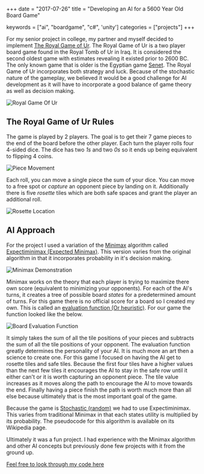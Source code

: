+++
date = "2017-07-26"
title = "Developing an AI for a 5600 Year Old Board Game"

keywords = ["ai", "boardgame", "c#", 'unity']
categories = ["projects"]
+++

For my senior project in college, my partner and myself decided to implement [The Royal Game of Ur](https://en.wikipedia.org/wiki/Royal_Game_of_Ur). The Royal Game of Ur is a two player board game found in the Royal Tomb of Ur in Iraq. It is considered the second oldest game with estimates revealing it existed prior to 2600 BC. The only known game that is older is the Egyptian game  [Senet](https://en.wikipedia.org/wiki/Senet). The Royal Game of Ur incorporates both strategy and luck. Because of the stochastic nature of the gameplay, we believed it would be a good challenge for AI development as it will have to incorporate a good balance of game theory as well as decision making.

![Royal Game Of Ur](/board.jpg "The Board")

## The Royal Game of Ur Rules

The game is played by 2 players. The goal is to get their 7 game pieces to the end of the board before the other player. Each turn the player rolls four 4-sided dice. The dice has two *1s* and two *0s* so it ends up being equivalent to flipping 4 coins.

![Piece Movement](/piece-movement.jpg "Piece Movement")

Each roll, you can move a single piece the sum of your dice. You can move to a free spot or *capture* an opponent piece by landing on it. Additionally there is five *rosette* tiles which are both safe spaces and grant the player an additional roll.

![Rosette Location](/rosette-locations.jpg "Rosette Locations")

## AI Approach

For the project I used a variation of the [Minimax](https://en.wikipedia.org/wiki/Minimax) algorithm called [Expectiminimax (Expected Minimax)](https://en.wikipedia.org/wiki/Expectiminimax_tree). This version varies from the original algorithm in that it incorporates probability in it's decision making.

![Minimax Demonstration](/minimax-demonstration.jpg "Minimax Demonstration")

Minimax works on the theory that each player is trying to maximize there own score (equivalent to minimizing your opponents). For each of the AI's turns, it creates a tree of possible board *states* for a predetermined amount of turns. For this game there is no official score for a board so I created my own. This is called an [evaluation function (Or heuristic)](https://en.wikipedia.org/wiki/Evaluation_function). For our game the function looked like the below.

![Board Evaluation Function](/ai-board-evaluation.jpg "Board Evaluation Function")

It simply takes the sum of all the tile positions of your pieces and subtracts the sum of all the tile positions of your opponent. The evaluation function greatly determines the personality of your AI. It is much more an art then a science to create one. For this game I focused on having the AI get to rosette tiles and safe tiles. Because the first four tiles have a higher values than the next few tiles it encourages the AI to stay in the safe row until it either can't or it is worth capturing an opponent piece. The tile value increases as it moves along the path to encourage the AI to move towards the end. Finally having a piece finish the path is worth much more than all else because ultimately that is the most important goal of the game.

Because the game is [Stochastic (random)](https://en.wikipedia.org/wiki/Stochastic) we had to use Expectiminimax. This varies from traditional Minimax in that each states utility is multiplied by its probability. The pseudocode for this algorithm is available on its Wikipedia page.

Ultimately it was a fun project. I had experience with the Minimax algorithm and other AI concepts but previously done few projects with it from the ground up.

[Feel free to look through my code here](https://github.com/chevalierc/RoyalGameOfUr)
